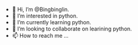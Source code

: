 - 👋 Hi, I’m @Bingbinglin.
- 👀 I’m interested in python.
- 🌱 I’m currently learning python.
- 💞️ I’m looking to collaborate on learining python.
- 📫 How to reach me ...

<!---
Bingbinglin/Bingbinglin is a ✨ special ✨ repository because its `README.md` (this file) appears on your GitHub profile.
You can click the Preview link to take a look at your changes.
--->
